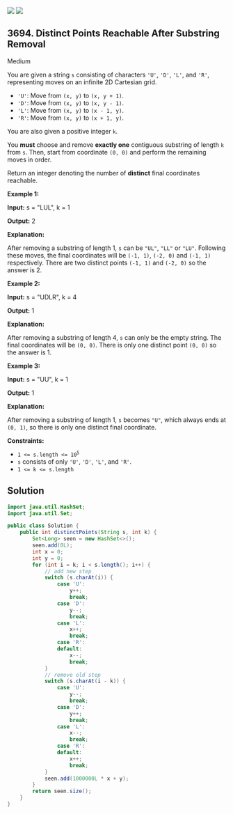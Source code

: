 [![](https://img.shields.io/github/stars/javadev/LeetCode-in-Java?label=Stars&style=flat-square)](https://github.com/javadev/LeetCode-in-Java)
[![](https://img.shields.io/github/forks/javadev/LeetCode-in-Java?label=Fork%20me%20on%20GitHub%20&style=flat-square)](https://github.com/javadev/LeetCode-in-Java/fork)

## 3694\. Distinct Points Reachable After Substring Removal

Medium

You are given a string `s` consisting of characters `'U'`, `'D'`, `'L'`, and `'R'`, representing moves on an infinite 2D Cartesian grid.

*   `'U'`: Move from `(x, y)` to `(x, y + 1)`.
*   `'D'`: Move from `(x, y)` to `(x, y - 1)`.
*   `'L'`: Move from `(x, y)` to `(x - 1, y)`.
*   `'R'`: Move from `(x, y)` to `(x + 1, y)`.

You are also given a positive integer `k`.

You **must** choose and remove **exactly one** contiguous substring of length `k` from `s`. Then, start from coordinate `(0, 0)` and perform the remaining moves in order.

Return an integer denoting the number of **distinct** final coordinates reachable.

**Example 1:**

**Input:** s = "LUL", k = 1

**Output:** 2

**Explanation:**

After removing a substring of length 1, `s` can be `"UL"`, `"LL"` or `"LU"`. Following these moves, the final coordinates will be `(-1, 1)`, `(-2, 0)` and `(-1, 1)` respectively. There are two distinct points `(-1, 1)` and `(-2, 0)` so the answer is 2.

**Example 2:**

**Input:** s = "UDLR", k = 4

**Output:** 1

**Explanation:**

After removing a substring of length 4, `s` can only be the empty string. The final coordinates will be `(0, 0)`. There is only one distinct point `(0, 0)` so the answer is 1.

**Example 3:**

**Input:** s = "UU", k = 1

**Output:** 1

**Explanation:**

After removing a substring of length 1, `s` becomes `"U"`, which always ends at `(0, 1)`, so there is only one distinct final coordinate.

**Constraints:**

*   <code>1 <= s.length <= 10<sup>5</sup></code>
*   `s` consists of only `'U'`, `'D'`, `'L'`, and `'R'`.
*   `1 <= k <= s.length`

## Solution

```java
import java.util.HashSet;
import java.util.Set;

public class Solution {
    public int distinctPoints(String s, int k) {
        Set<Long> seen = new HashSet<>();
        seen.add(0L);
        int x = 0;
        int y = 0;
        for (int i = k; i < s.length(); i++) {
            // add new step
            switch (s.charAt(i)) {
                case 'U':
                    y++;
                    break;
                case 'D':
                    y--;
                    break;
                case 'L':
                    x++;
                    break;
                case 'R':
                default:
                    x--;
                    break;
            }
            // remove old step
            switch (s.charAt(i - k)) {
                case 'U':
                    y--;
                    break;
                case 'D':
                    y++;
                    break;
                case 'L':
                    x--;
                    break;
                case 'R':
                default:
                    x++;
                    break;
            }
            seen.add(1000000L * x + y);
        }
        return seen.size();
    }
}
```